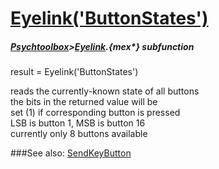 # [Eyelink('ButtonStates')](Eyelink-ButtonStates) 
##### [Psychtoolbox](Psychtoolbox)>[Eyelink](Eyelink).{mex*} subfunction

result = Eyelink('ButtonStates')

reads the currently-known state of all buttons  
the bits in the returned value will be  
set (1) if corresponding button is pressed  
LSB is button 1, MSB is button 16  
currently only 8 buttons available  
  


###See also:
[SendKeyButton](Eyelink-SendKeyButton)
